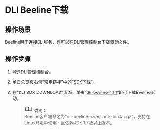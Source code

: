 # DLI Beeline下载<a name="dli_01_0278"></a>

## 操作场景<a name="section44958387161653"></a>

Beeline用于连接DLI服务，您可以在DLI管理控制台下载驱动文件。

## 操作步骤<a name="section47644174162247"></a>

1.  登录DLI管理控制台。
2.  单击总览页右侧“常用链接”中的“[SDK下载](https://uquery-sdk.obs-website.cn-north-1.myhwclouds.com/)”。
3.  在“DLI SDK DOWNLOAD”页面，单击“[dli-beeline-1.1.1](https://uquery-sdk.obs-website.cn-north-1.myhwclouds.com/dli-beeline-1.1.1-bin.tar.gz)”即可下载Beeline驱动。

    >![](public_sys-resources/icon-note.gif) **说明：**   
    >Beeline客户端命名为“dli-beeline-<version\>-bin.tar.gz”，支持在Linux环境中使用，且依赖JDK 1.7及以上版本。  


